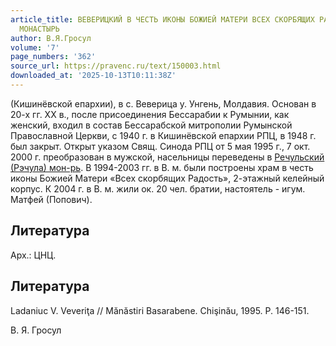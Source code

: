```yaml
---
article_title: ВЕВЕРИЦКИЙ В ЧЕСТЬ ИКОНЫ БОЖИЕЙ МАТЕРИ ВСЕХ СКОРБЯЩИХ РАДОСТЬ МУЖСКОЙ
  МОНАСТЫРЬ
author: В.Я.Гросул
volume: '7'
page_numbers: '362'
source_url: https://pravenc.ru/text/150003.html
downloaded_at: '2025-10-13T10:11:38Z'
---
```


(Кишинёвской епархии), в с. Веверица у. Унгень, Молдавия. Основан в 20-х гг. XX в., после присоединения Бессарабии к Румынии, как женский, входил в состав Бессарабской митрополии Румынской Православной Церкви, с 1940 г. в Кишинёвской епархии РПЦ, в 1948 г. был закрыт. Открыт указом Свящ. Синода РПЦ от 5 мая 1995 г., 7 окт. 2000 г. преобразован в мужской, насельницы переведены в [Речульский (Рэчула) мон-рь](<https://pravenc.ru/text/Речульский (Рэчула) мон-рь.html>). В 1994-2003 гг. в В. м. были построены храм в честь иконы Божией Матери «Всех скорбящих Радость», 2-этажный келейный корпус. К 2004 г. в В. м. жили ок. 20 чел. братии, настоятель - игум. Матфей (Попович).

## Литература

Арх.: ЦНЦ.

## Литература

Ladaniuc V. Veveriţa // Mănăstiri Basarabene. Chişinău, 1995. P. 146-151.

В.   Я.   Гросул
